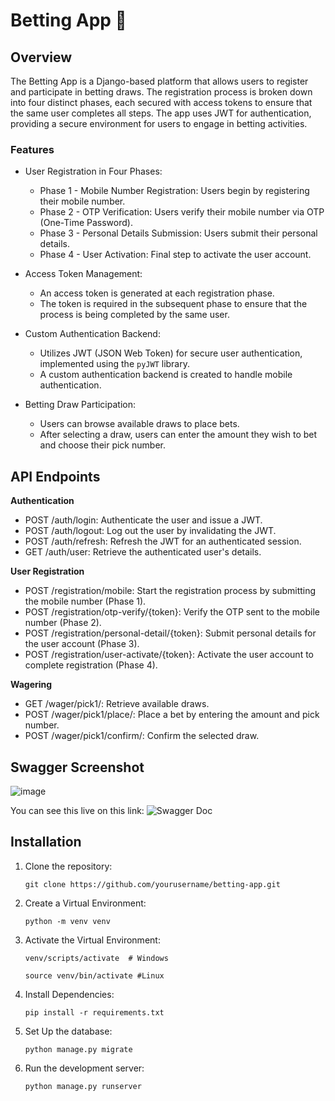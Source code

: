 # Betting App 🎲

## Overview

The Betting App is a Django-based platform that allows users to register and participate in betting draws. The registration process is broken down into four distinct phases, each secured with access tokens to ensure that the same user completes all steps. The app uses JWT for authentication, providing a secure environment for users to engage in betting activities.

### Features

- User Registration in Four Phases:

  - Phase 1 - Mobile Number Registration: Users begin by registering their mobile number.
  - Phase 2 - OTP Verification: Users verify their mobile number via OTP (One-Time Password).
  - Phase 3 - Personal Details Submission: Users submit their personal details.
  - Phase 4 - User Activation: Final step to activate the user account.

- Access Token Management:

  - An access token is generated at each registration phase.
  - The token is required in the subsequent phase to ensure that the process is being completed by the same user.

- Custom Authentication Backend:

  - Utilizes JWT (JSON Web Token) for secure user authentication, implemented using the `pyJWT` library.
  - A custom authentication backend is created to handle mobile authentication.

- Betting Draw Participation:

  - Users can browse available draws to place bets.
  - After selecting a draw, users can enter the amount they wish to bet and choose their pick number.

## API Endpoints

**Authentication**
  - POST /auth/login: Authenticate the user and issue a JWT.
  - POST /auth/logout: Log out the user by invalidating the JWT.
  - POST /auth/refresh: Refresh the JWT for an authenticated session.
  - GET /auth/user: Retrieve the authenticated user's details.

**User Registration**
  - POST /registration/mobile: Start the registration process by submitting the mobile number (Phase 1).
  - POST /registration/otp-verify/{token}: Verify the OTP sent to the mobile number (Phase 2).
  - POST /registration/personal-detail/{token}: Submit personal details for the user account (Phase 3).
  - POST /registration/user-activate/{token}: Activate the user account to complete registration (Phase 4).

**Wagering**
  - GET /wager/pick1/: Retrieve available draws.
  - POST /wager/pick1/place/: Place a bet by entering the amount and pick number.
  - POST /wager/pick1/confirm/: Confirm the selected draw.

## Swagger Screenshot

![image](https://github.com/user-attachments/assets/89aea256-a973-4835-ade9-2f519d7cbb9b)

You can see this live on this link: ![Swagger Doc](https://betting-app-wo1j.onrender.com/swagger/)

## Installation

1. Clone the repository:
   ```
   git clone https://github.com/yourusername/betting-app.git
   ```

2. Create a Virtual Environment:
   ```
   python -m venv venv
   ```
   
3. Activate the Virtual Environment:
   ```
   venv/scripts/activate  # Windows

   source venv/bin/activate #Linux
   ```
   
4. Install Dependencies:
   ```
   pip install -r requirements.txt
   ```

5. Set Up the database:
   ```
   python manage.py migrate
   ```

6. Run the development server:
   ```
   python manage.py runserver
   ```
